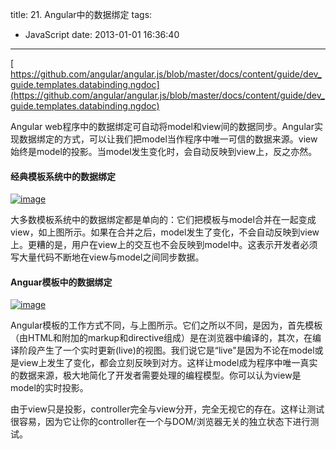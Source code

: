 title: 21. Angular中的数据绑定
tags:
  - JavaScript
date: 2013-01-01 16:36:40
---

[     
https://github.com/angular/angular.js/blob/master/docs/content/guide/dev_guide.templates.databinding.ngdoc](https://github.com/angular/angular.js/blob/master/docs/content/guide/dev_guide.templates.databinding.ngdoc)

Angular web程序中的数据绑定可自动将model和view间的数据同步。Angular实现数据绑定的方式，可以让我们把model当作程序中唯一可信的数据来源。view始终是model的投影。当model发生变化时，会自动反映到view上，反之亦然。

#### 经典模板系统中的数据绑定

[![image](http://freewind.me/wp-content/uploads/2013/01/image_thumb6.png "image")](http://freewind.me/wp-content/uploads/2013/01/image6.png)

大多数模板系统中的数据绑定都是单向的：它们把模板与model合并在一起变成view，如上图所示。如果在合并之后，model发生了变化，不会自动反映到view上。更糟的是，用户在view上的交互也不会反映到model中。这表示开发者必须写大量代码不断地在view与model之间同步数据。

#### Anguar模板中的数据绑定

[![image](http://freewind.me/wp-content/uploads/2013/01/image_thumb7.png "image")](http://freewind.me/wp-content/uploads/2013/01/image7.png)

Angular模板的工作方式不同，与上图所示。它们之所以不同，是因为，首先模板（由HTML和附加的markup和directive组成）是在浏览器中编译的，其次，在编译阶段产生了一个实时更新(live)的视图。我们说它是“live"是因为不论在model或是view上发生了变化，都会立刻反映到对方。这样让model成为程序中唯一真实的数据来源，极大地简化了开发者需要处理的编程模型。你可以认为view是model的实时投影。

由于view只是投影，controller完全与view分开，完全无视它的存在。这样让测试很容易，因为它让你的controller在一个与DOM/浏览器无关的独立状态下进行测试。